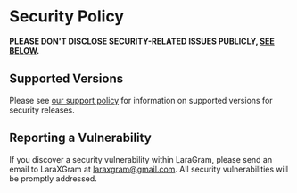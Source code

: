 # Security Policy

**PLEASE DON'T DISCLOSE SECURITY-RELATED ISSUES PUBLICLY, [SEE BELOW](#reporting-a-vulnerability).**

## Supported Versions

Please see [our support policy](https://laraxgram.github.io/releases.html#support-policy) for information on supported versions for security releases.

## Reporting a Vulnerability

If you discover a security vulnerability within LaraGram, please send an email to LaraXGram at laraxgram@gmail.com. All security vulnerabilities will be promptly addressed.